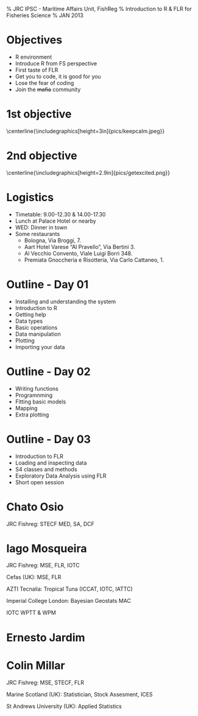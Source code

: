 % JRC IPSC -  Maritime Affairs Unit, FishReg
% Introduction to R & FLR for Fisheries Science
% JAN 2013


# Objectives #

* R environment
* Introduce R from FS perspective
* First taste of FLR
* Get you to code, it is good for you
* Lose the fear of coding
* Join the ~~mafia~~ community

# 1st objective #

\centerline{\includegraphics[height=3in]{pics/keepcalm.jpeg}}

# 2nd objective #

\centerline{\includegraphics[height=2.9in]{pics/getexcited.png}}


# Logistics #

* Timetable: 9.00-12.30 & 14.00-17.30
* Lunch at Palace Hotel or nearby
* WED: Dinner in town
* Some restaurants
    * Bologna, Via Broggi, 7.
    * Aart Hotel Varese “Al Pravello”, Via Bertini 3.
    * Al Vecchio Convento, Viale Luigi Borri 348.
    * Premiata Gnoccheria e Risotteria, Via Carlo Cattaneo, 1.

# Outline - Day 01 #
* Installing and understanding the system
* Introduction to R
* Getting help
* Data types
* Basic operations
* Data manipulation
* Plotting
* Importing your data

# Outline - Day 02 #
* Writing functions
* Programnming
* Fitting basic models
* Mapping
* Extra plotting

# Outline - Day 03 #
* Introduction to FLR
* Loading and inspecting data
* S4 classes and methods
* Exploratory Data Analysis using FLR
* Short open session

# Chato Osio #
JRC Fishreg: STECF MED, SA, DCF

# Iago Mosqueira
JRC Fishreg: MSE, FLR, IOTC

Cefas (UK): MSE, FLR

AZTI Tecnalia: Tropical Tuna (ICCAT, IOTC, IATTC)

Imperial College London: Bayesian Geostats MAC

IOTC WPTT & WPM

# Ernesto Jardim

# Colin Millar

JRC Fishreg: MSE, STECF, FLR

Marine Scotland (UK): Statistician, Stock Assesment, ICES

St Andrews University (UK): Applied Statistics

